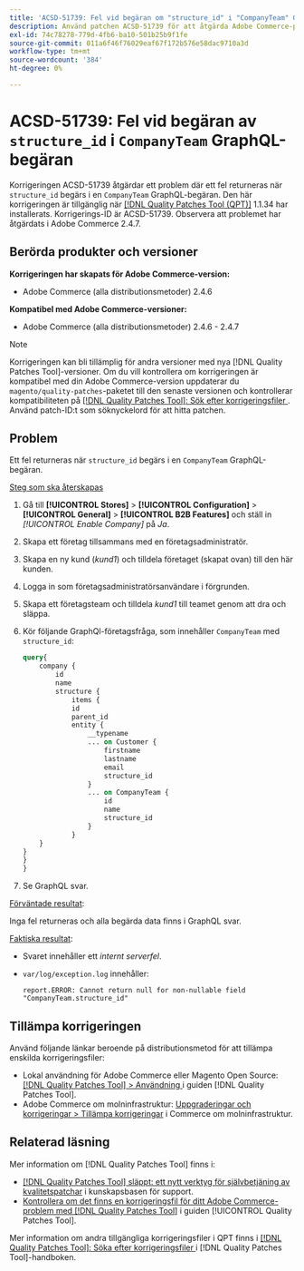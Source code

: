 ```yaml
---
title: 'ACSD-51739: Fel vid begäran om "structure_id" i "CompanyTeam" GraphQL-begäran'
description: Använd patchen ACSD-51739 för att åtgärda Adobe Commerce-problemet där ett fel returneras när "structure_id" begärs i en "CompanyTeam"-GraphQL-begäran.
exl-id: 74c78278-779d-4fb6-ba10-501b25b9f1fe
source-git-commit: 011a6f46f76029eaf67f172b576e58dac9710a3d
workflow-type: tm+mt
source-wordcount: '384'
ht-degree: 0%

---
```


# ACSD-51739: Fel vid begäran av `structure_id` i `CompanyTeam` GraphQL-begäran

Korrigeringen ACSD-51739 åtgärdar ett problem där ett fel returneras när `structure_id` begärs i en `CompanyTeam` GraphQL-begäran. Den här korrigeringen är tillgänglig när [[!DNL Quality Patches Tool (QPT)]](https://experienceleague.adobe.com/sv/docs/commerce-operations/tools/quality-patches-tool/quality-patches-tool-to-self-serve-quality-patches) 1.1.34 har installerats. Korrigerings-ID är ACSD-51739. Observera att problemet har åtgärdats i Adobe Commerce 2.4.7.

## Berörda produkter och versioner

**Korrigeringen har skapats för Adobe Commerce-version:**

* Adobe Commerce (alla distributionsmetoder) 2.4.6

**Kompatibel med Adobe Commerce-versioner:**

* Adobe Commerce (alla distributionsmetoder) 2.4.6 - 2.4.7

>[!NOTE]
>
>Korrigeringen kan bli tillämplig för andra versioner med nya [!DNL Quality Patches Tool]-versioner. Om du vill kontrollera om korrigeringen är kompatibel med din Adobe Commerce-version uppdaterar du `magento/quality-patches`-paketet till den senaste versionen och kontrollerar kompatibiliteten på [[!DNL Quality Patches Tool]: Sök efter korrigeringsfiler ](https://experienceleague.adobe.com/tools/commerce-quality-patches/index.html?lang=sv-SE). Använd patch-ID:t som söknyckelord för att hitta patchen.

## Problem

Ett fel returneras när `structure_id` begärs i en `CompanyTeam` GraphQL-begäran.

<u>Steg som ska återskapas</u>

1. Gå till **[!UICONTROL Stores]** > **[!UICONTROL Configuration]** > **[!UICONTROL General]** > **[!UICONTROL B2B Features]** och ställ in *[!UICONTROL Enable Company]* på *Ja*.
1. Skapa ett företag tillsammans med en företagsadministratör.
1. Skapa en ny kund (*kund1*) och tilldela företaget (skapat ovan) till den här kunden.
1. Logga in som företagsadministratörsanvändare i förgrunden.
1. Skapa ett företagsteam och tilldela *kund1* till teamet genom att dra och släppa.
1. Kör följande GraphQl-företagsfråga, som innehåller `CompanyTeam` med `structure_id`:

   ```GraphQL
   query{
       company {
           id
           name
           structure {
               items {
               id
               parent_id
               entity {
                   __typename
                   ... on Customer {
                       firstname
                       lastname
                       email
                       structure_id
                   }
                   ... on CompanyTeam {
                       id
                       name
                       structure_id
                   }
               }
       }
   }
   }
   }
   ```

1. Se GraphQL svar.

<u>Förväntade resultat</u>:

Inga fel returneras och alla begärda data finns i GraphQL svar.

<u>Faktiska resultat</u>:

* Svaret innehåller ett *internt serverfel*.
* `var/log/exception.log` innehåller:

  ```
  report.ERROR: Cannot return null for non-nullable field "CompanyTeam.structure_id"
  ```

## Tillämpa korrigeringen

Använd följande länkar beroende på distributionsmetod för att tillämpa enskilda korrigeringsfiler:

* Lokal användning för Adobe Commerce eller Magento Open Source: [[!DNL Quality Patches Tool] > Användning ](/help/tools/quality-patches-tool/usage.md) i guiden [!DNL Quality Patches Tool].
* Adobe Commerce om molninfrastruktur: [Uppgraderingar och korrigeringar > Tillämpa korrigeringar](https://experienceleague.adobe.com/docs/commerce-cloud-service/user-guide/develop/upgrade/apply-patches.html?lang=sv-SE) i Commerce om molninfrastruktur.

## Relaterad läsning

Mer information om [!DNL Quality Patches Tool] finns i:

* [[!DNL Quality Patches Tool] släppt: ett nytt verktyg för självbetjäning av kvalitetspatchar](https://experienceleague.adobe.com/sv/docs/commerce-operations/tools/quality-patches-tool/quality-patches-tool-to-self-serve-quality-patches) i kunskapsbasen för support.
* [Kontrollera om det finns en korrigeringsfil för ditt Adobe Commerce-problem med  [!DNL Quality Patches Tool]](/help/tools/quality-patches-tool/patches-available-in-qpt/check-patch-for-magento-issue-with-magento-quality-patches.md) i guiden [!UICONTROL Quality Patches Tool].


Mer information om andra tillgängliga korrigeringsfiler i QPT finns i [[!DNL Quality Patches Tool]: Söka efter korrigeringsfiler ](https://experienceleague.adobe.com/tools/commerce-quality-patches/index.html?lang=sv-SE) i [!DNL Quality Patches Tool]-handboken.
